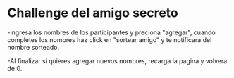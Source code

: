 <h1>Challenge del amigo secreto</h1>

-ingresa los nombres de los participantes y preciona "agregar", 
cuando completes los nombres haz click en "sortear amigo" y te notificara del nombre sorteado.

-Al finalizar si quieres agregar nuevos nombres, recarga la pagina y volvera de 0.
